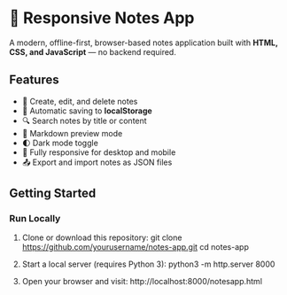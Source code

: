 # 📒 Responsive Notes App

A modern, offline-first, browser-based notes application built with **HTML, CSS, and JavaScript** — no backend required.

## Features

- 📝 Create, edit, and delete notes  
- 💾 Automatic saving to **localStorage**  
- 🔍 Search notes by title or content  
- 📄 Markdown preview mode  
- 🌓 Dark mode toggle  
- 📱 Fully responsive for desktop and mobile  
- 📤 Export and import notes as JSON files  

## Getting Started

### Run Locally

1. Clone or download this repository:
   git clone https://github.com/yourusername/notes-app.git
   cd notes-app

2.	Start a local server (requires Python 3):
   python3 -m http.server 8000

3. Open your browser and visit:
   http://localhost:8000/notesapp.html
